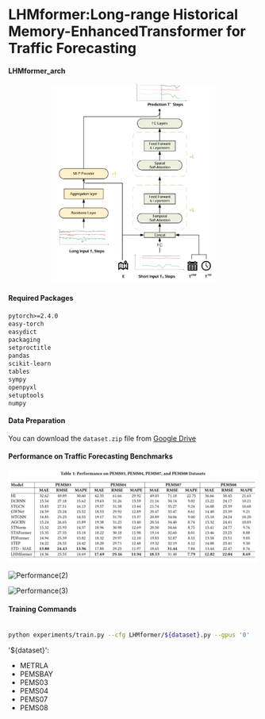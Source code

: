 # LHMformer:Long-range Historical Memory-EnhancedTransformer for Traffic Forecasting

#### LHMformer_arch

<p align="center">
  <img src="figures/LHMformer_arch.png" height="400"/>
</p>

#### Required Packages

```
pytorch>=2.4.0
easy-torch
easydict
packaging
setproctitle
pandas
scikit-learn
tables
sympy
openpyxl
setuptools
numpy
```

#### Data Preparation

You can download the `dataset.zip` file from [Google Drive](https://drive.google.com/file/d/19c8YJDuRIQEsgPWSP_UcIVF_Vqq0fRFV/view?usp=drive_link)

#### Performance on Traffic Forecasting Benchmarks

![Performance](figures/Performance.png)

![Performance(2)](figures/Performance(2).png)

![Performance(3)](figures/Performance(3).png)

#### Training Commands

```bash

python experiments/train.py --cfg LHMformer/${dataset}.py --gpus '0'


```

'${dataset}':
- METRLA
- PEMSBAY
- PEMS03
- PEMS04
- PEMS07
- PEMS08



